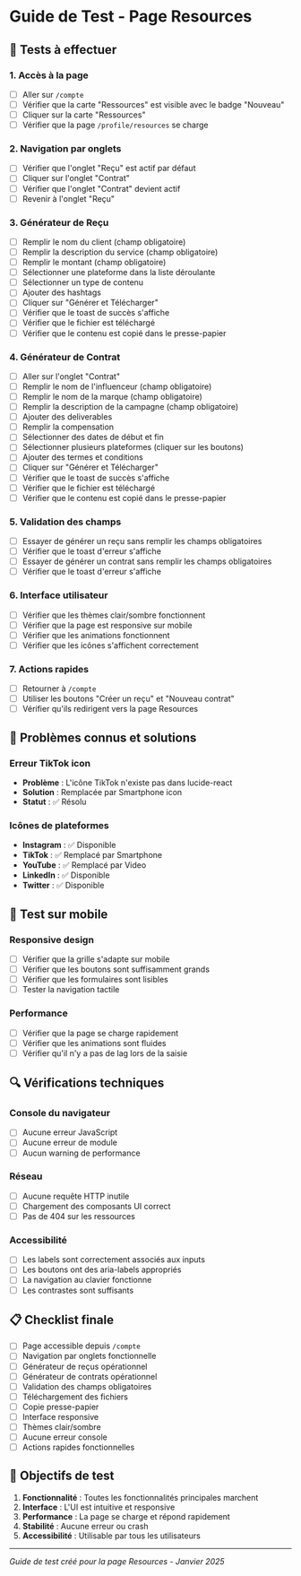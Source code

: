 # Guide de Test - Page Resources

## 🧪 Tests à effectuer

### 1. Accès à la page
- [ ] Aller sur `/compte`
- [ ] Vérifier que la carte "Ressources" est visible avec le badge "Nouveau"
- [ ] Cliquer sur la carte "Ressources"
- [ ] Vérifier que la page `/profile/resources` se charge

### 2. Navigation par onglets
- [ ] Vérifier que l'onglet "Reçu" est actif par défaut
- [ ] Cliquer sur l'onglet "Contrat"
- [ ] Vérifier que l'onglet "Contrat" devient actif
- [ ] Revenir à l'onglet "Reçu"

### 3. Générateur de Reçu
- [ ] Remplir le nom du client (champ obligatoire)
- [ ] Remplir la description du service (champ obligatoire)
- [ ] Remplir le montant (champ obligatoire)
- [ ] Sélectionner une plateforme dans la liste déroulante
- [ ] Sélectionner un type de contenu
- [ ] Ajouter des hashtags
- [ ] Cliquer sur "Générer et Télécharger"
- [ ] Vérifier que le toast de succès s'affiche
- [ ] Vérifier que le fichier est téléchargé
- [ ] Vérifier que le contenu est copié dans le presse-papier

### 4. Générateur de Contrat
- [ ] Aller sur l'onglet "Contrat"
- [ ] Remplir le nom de l'influenceur (champ obligatoire)
- [ ] Remplir le nom de la marque (champ obligatoire)
- [ ] Remplir la description de la campagne (champ obligatoire)
- [ ] Ajouter des deliverables
- [ ] Remplir la compensation
- [ ] Sélectionner des dates de début et fin
- [ ] Sélectionner plusieurs plateformes (cliquer sur les boutons)
- [ ] Ajouter des termes et conditions
- [ ] Cliquer sur "Générer et Télécharger"
- [ ] Vérifier que le toast de succès s'affiche
- [ ] Vérifier que le fichier est téléchargé
- [ ] Vérifier que le contenu est copié dans le presse-papier

### 5. Validation des champs
- [ ] Essayer de générer un reçu sans remplir les champs obligatoires
- [ ] Vérifier que le toast d'erreur s'affiche
- [ ] Essayer de générer un contrat sans remplir les champs obligatoires
- [ ] Vérifier que le toast d'erreur s'affiche

### 6. Interface utilisateur
- [ ] Vérifier que les thèmes clair/sombre fonctionnent
- [ ] Vérifier que la page est responsive sur mobile
- [ ] Vérifier que les animations fonctionnent
- [ ] Vérifier que les icônes s'affichent correctement

### 7. Actions rapides
- [ ] Retourner à `/compte`
- [ ] Utiliser les boutons "Créer un reçu" et "Nouveau contrat"
- [ ] Vérifier qu'ils redirigent vers la page Resources

## 🐛 Problèmes connus et solutions

### Erreur TikTok icon
- **Problème** : L'icône TikTok n'existe pas dans lucide-react
- **Solution** : Remplacée par Smartphone icon
- **Statut** : ✅ Résolu

### Icônes de plateformes
- **Instagram** : ✅ Disponible
- **TikTok** : ✅ Remplacé par Smartphone
- **YouTube** : ✅ Remplacé par Video
- **LinkedIn** : ✅ Disponible
- **Twitter** : ✅ Disponible

## 📱 Test sur mobile

### Responsive design
- [ ] Vérifier que la grille s'adapte sur mobile
- [ ] Vérifier que les boutons sont suffisamment grands
- [ ] Vérifier que les formulaires sont lisibles
- [ ] Tester la navigation tactile

### Performance
- [ ] Vérifier que la page se charge rapidement
- [ ] Vérifier que les animations sont fluides
- [ ] Vérifier qu'il n'y a pas de lag lors de la saisie

## 🔍 Vérifications techniques

### Console du navigateur
- [ ] Aucune erreur JavaScript
- [ ] Aucune erreur de module
- [ ] Aucun warning de performance

### Réseau
- [ ] Aucune requête HTTP inutile
- [ ] Chargement des composants UI correct
- [ ] Pas de 404 sur les ressources

### Accessibilité
- [ ] Les labels sont correctement associés aux inputs
- [ ] Les boutons ont des aria-labels appropriés
- [ ] La navigation au clavier fonctionne
- [ ] Les contrastes sont suffisants

## 📋 Checklist finale

- [ ] Page accessible depuis `/compte`
- [ ] Navigation par onglets fonctionnelle
- [ ] Générateur de reçus opérationnel
- [ ] Générateur de contrats opérationnel
- [ ] Validation des champs obligatoires
- [ ] Téléchargement des fichiers
- [ ] Copie presse-papier
- [ ] Interface responsive
- [ ] Thèmes clair/sombre
- [ ] Aucune erreur console
- [ ] Actions rapides fonctionnelles

## 🎯 Objectifs de test

1. **Fonctionnalité** : Toutes les fonctionnalités principales marchent
2. **Interface** : L'UI est intuitive et responsive
3. **Performance** : La page se charge et répond rapidement
4. **Stabilité** : Aucune erreur ou crash
5. **Accessibilité** : Utilisable par tous les utilisateurs

---

*Guide de test créé pour la page Resources - Janvier 2025*
